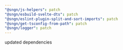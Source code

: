 ```yaml
---
"@sngn/js-helpers": patch
"@sngn/esbuild-svelte-dts": patch
"@sngn/eslint-plugin-split-and-sort-imports": patch
"@sngn/get-tsconfig-from-path": patch
"@sngn/logger": patch
---
```


updated dependencies
